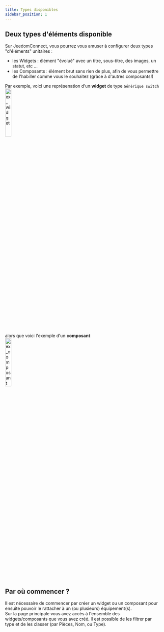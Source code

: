 ```yaml
---
title: Types disponibles
sidebar_position: 1
---
```


## Deux types d'éléments disponible

Sur JeedomConnect, vous pourrez vous amuser à configurer deux types "d'éléments" unitaires :

- les Widgets : élément "évolué" avec un titre, sous-titre, des images, un statut, etc ...
- les Composants : élément brut sans rien de plus, afin de vous permettre de l'habiller comme vous le souhaitez (grâce à d'autres composants!)

Par exemple, voici une représenation d'un **widget** de type `Générique switch`  
<img alt="ex_widget" src="../../img/ex_widget.jpg" width="20%;" />  

alors que voici l'exemple d'un **composant**  
<img alt="ex_composant" src="../../img/ex_composant.jpg" width="20%;" />  

## Par où commencer ?

Il est nécessaire de commencer par créer un widget ou un composant pour ensuite pouvoir le rattacher à un (ou plusieurs) équipement(s).  
Sur la page principale vous avez accès à l'ensemble des widgets/composants que vous avez créé. Il est possible de les filtrer par type et de les classer (par Pièces, Nom, ou Type).  
